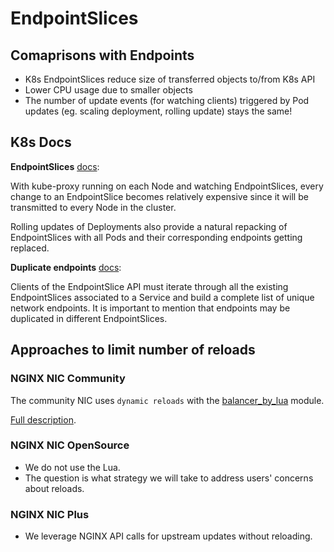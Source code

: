 # EndpointSlices

## Comaprisons with Endpoints

- K8s EndpointSlices reduce size of transferred objects to/from K8s API
- Lower CPU usage due to smaller objects
- The number of update events (for watching clients) triggered by Pod updates (eg. scaling deployment, rolling update) stays the same!

## K8s Docs

**EndpointSlices** [docs](https://kubernetes.io/docs/concepts/services-networking/endpoint-slices/#distribution-of-endpointslices):

With kube-proxy running on each Node and watching EndpointSlices, every change to an EndpointSlice becomes relatively expensive since it will be transmitted to every Node in the cluster.

Rolling updates of Deployments also provide a natural repacking of EndpointSlices with all Pods and their corresponding endpoints getting replaced.

**Duplicate endpoints** [docs](https://kubernetes.io/docs/concepts/services-networking/endpoint-slices/#duplicate-endpoints):

Clients of the EndpointSlice API must iterate through all the existing EndpointSlices associated to a Service and build a complete list of unique network endpoints. It is important to mention that endpoints may be duplicated in different EndpointSlices.

## Approaches to limit number of reloads

### NGINX NIC Community

The community NIC uses `dynamic reloads` with the [balancer_by_lua](https://github.com/openresty/lua-resty-core/blob/master/lib/ngx/balancer.md) module.

[Full description](https://kubernetes.github.io/ingress-nginx/how-it-works/#avoiding-reloads).

### NGINX NIC OpenSource

- We do not use the Lua.
- The question is what strategy we will take to address users' concerns about reloads.

### NGINX NIC Plus

- We leverage NGINX API calls for upstream updates without reloading.

